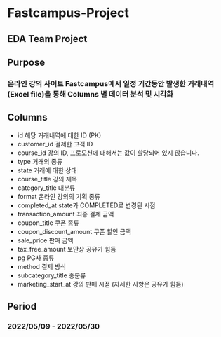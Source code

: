 # Fastcampus-Project
## EDA Team Project
## Purpose
### 온라인 강의 사이트 Fastcampus에서 일정 기간동안 발생한 거래내역(Excel file)을 통해 Columns 별 데이터 분석 및 시각화
## Columns
- id	해당 거래내역에 대한 ID (PK)			
- customer_id	결제한 고객 ID			
- course_id	강의 ID, 프로모션에 대해서는 값이 할당되어 있지 않습니다.			
- type	거래의 종류			
- state	거래에 대한 상태			
- course_title	강의 제목			
- category_title	대분류			
- format	온라인 강의의 기획 종류			
- completed_at	state가 COMPLETED로 변경된 시점			
- transaction_amount	최종 결제 금액			
- coupon_title	쿠폰 종류			
- coupon_discount_amount	쿠폰 할인 금액			
- sale_price	판매 금액			
- tax_free_amount	보안상 공유가 힘듬			
- pg	PG사 종류			
- method	결제 방식			
- subcategory_title	중분류			
- marketing_start_at	강의 판매 시점 (자세한 사항은 공유가 힘듬)			
## Period 
### 2022/05/09 - 2022/05/30
